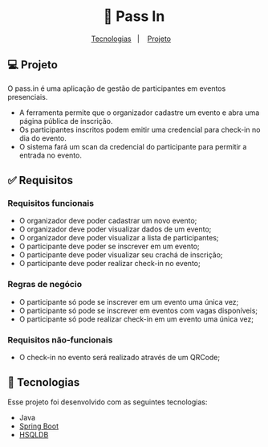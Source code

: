 <h1 align="center"> 🪪 Pass In </h1>

<p align="center">
  <a href="#-tecnologias">Tecnologias</a>&nbsp;&nbsp;&nbsp;|&nbsp;&nbsp;&nbsp;
  <a href="#-projeto">Projeto</a>&nbsp;&nbsp;&nbsp;
</p>

[//]: # (<p align="center">)

[//]: # (  <img alt="preview" src="https://i.imgur.com/zQPDgDX.png" width="50%">)

[//]: # (</p>)

## 💻 Projeto

O pass.in é uma aplicação de gestão de participantes em eventos presenciais.

- A ferramenta permite que o organizador cadastre um evento e abra uma página pública de inscrição.
- Os participantes inscritos podem emitir uma credencial para check-in no dia do evento.
- O sistema fará um scan da credencial do participante para permitir a entrada no evento.

## ✅ Requisitos

### Requisitos funcionais

- O organizador deve poder cadastrar um novo evento;
- O organizador deve poder visualizar dados de um evento;
- O organizador deve poder visualizar a lista de participantes;
- O participante deve poder se inscrever em um evento;
- O participante deve poder visualizar seu crachá de inscrição;
- O participante deve poder realizar check-in no evento;

### Regras de negócio

- O participante só pode se inscrever em um evento uma única vez;
- O participante só pode se inscrever em eventos com vagas disponíveis;
- O participante só pode realizar check-in em um evento uma única vez;

### Requisitos não-funcionais

- O check-in no evento será realizado através de um QRCode;

## 🚀 Tecnologias

Esse projeto foi desenvolvido com as seguintes tecnologias:

- Java
- [Spring Boot](https://start.spring.io/)
- [HSQLDB](https://hsqldb.org/)
